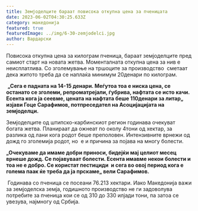 ```yaml
---
title: Земјоделците бараат повисока откупна цена за пченицата
date: 2023-06-02T04:30:25.633Z
category: македонија
featured: true
featuredImage: ../img/6-30-zemjodelci.jpg
author: Вардарски
---
```

<!--StartFragment-->

Повисока откупна цена за килограм пченица, бараат земјоделците пред самиот старт на новата жетва. Моменталната откупна цена за нив е неисплатлива. Со зголемување на тршоците за производство  сметаат дека житото треба да се наплаќа минимум 20денари по килограм.

 **„Сега е падната на 14-15 денари. Меѓутоа тоа е ниска цена, се останато се зголеми, репроматрејали, ѓубрива, нафтата се исто качи. Есента кога ја сеевме, цената на нафтата беше 110денари за литар„ изјави Гоце Сарафимов, потпреседател на Асоцијацијата на земјоделци.**

Земјоделците од штипско-карбинскиот регион годинава очекуват богата жетва. Планираат да ожнеат по околу 4тони од хектар, за разлика од лани кога родот беше преполовен. Интензивните врнежи од дожд го зголемија родот, но  е и причина за појава на многу болести.

**„Очекуваме да имаме добри приноси, бидејќи мај целиот месец врнеше дожд. Се појавуваат болести. Есента имавме некои болести и тоа не е добро. Се користат пестициди  и сега во овој период кога е голема паак ќе треба да ја прскаме„ вели Сарафимов.**

 Годинава со пченица се посеани 76.213 хектари. Иако Македонија важи за земјоделска земја, годишното производство не ги задоволува потребите за пченица кои се од 310 до 330 илјади тони, па затоа се увезува, најмногу од Србија.

<!--EndFragment-->